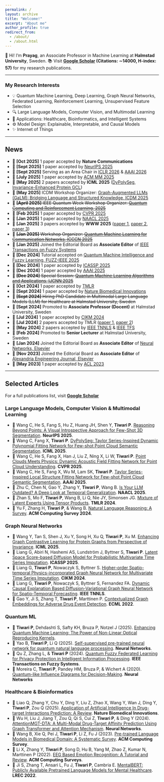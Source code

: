 ```yaml
---
permalink: /
layout: archive
title: "Welcome!"
excerpt: "About me"
author_profile: true
redirect_from: 
  - /about/
  - /about.html
---
```





👋 Hi! I’m **Prayag**, an Associate Professor in Machine Learning at **Halmstad University**, Sweden. 📚 Visit **[Google Scholar](https://scholar.google.it/citations?hl=en&user=sDnmJ_YAAAAJ&view_op=list_works&sortby=pubdate) (Citations: ∼14000, H-index: 57)** for my research publications.

---

### My Research Interests

* 💡 Quantum Machine Learning, Deep Learning, Graph Neural Networks, Federated Learning, Reinforcement Learning, Unsupervised Feature Selection
* 🔍 Large Language Models, Computer Vision, and Multimodal Learning
* 🎯 Applications: Healthcare, Bioinformatics, and Intelligent Systems
* ⚙️ Model Design: Explainable, Interpretable, and Causal Models
* ✨ Internet of Things



---

## News
- 📣 **[Oct 2025]** 1 paper accepted by **Nature Communications**
- 📣 **[Sept 2025]** 1 paper accepted by [NeurIPS 2025](https://neurips.cc/virtual/2025/poster/115811)
- 📣 **[Sept 2025]** Serving as an Area Chair in [ICLR 2026](https://iclr.cc/Conferences/2026) & [AAAI 2026](https://aaai.org/conference/aaai/aaai-26/)
- 📣 **[July 2025]** 1 paper accepted by [ACM MM 2025](https://acmmm2025.org/accepted-regular-papers/)
- 📣 **[May 2025]** 2 papers accepted by   **ICML 2025** ([DyPolySeg](https://openreview.net/forum?id=BGDSSSJWot), [Invariance-Enhanced Protein GCL](https://openreview.net/forum?id=g2hucDbOJt&noteId=Q8e14paM1i))
- 📣 **[May 2025]** ICDM Workshop Organizer: [Graph-Augmented LLMs (GaLM): Bridging Language and Structured Knowledge, ICDM 2025](https://iitbhu.ac.in/cf/jcsic/activities/workshops/GaLM)
- 📣 ~~**[April 2025]** IEEE Quantum Week Workshop Organizer: [Quantum Computing and Reinforcement Learning, 2025](https://2025.qcrl.io)~~
- 📣 **[Feb 2025]** 1 paper accepted by [CVPR 2025](https://openaccess.thecvf.com/content/CVPR2025/html/Wang_Point_Clouds_Meets_Physics_Dynamic_Acoustic_Field_Fitting_Network_for_CVPR_2025_paper.html)
- 📣 **[Jan 2025]** 1 paper accepted by [NAACL 2025](https://aclanthology.org/2025.naacl-long.381/)
- 📣 **[Jan 2025]** 3 papers accepted by **WWW 2025** ([paper 1](https://dl.acm.org/doi/10.1145/3701716.3715528), [paper 2](https://dl.acm.org/doi/10.1145/3701716.3715518), [paper 3](https://dl.acm.org/doi/10.1145/3701716.3717752))
- 📣 ~~**[Jan 2025]** Workshop Organizer: [Quantum Machine Learning for Communication Networks,  ICCCN 2025](https://sites.google.com/view/qml-icccn2025/home)~~
- 📣 **[Jan 2025]** Joined the Editorial Board as **Associate Editor** of [IEEE Transactions on Fuzzy Systems](https://ieeexplore.ieee.org/xpl/RecentIssue.jsp?punumber=91)  
- 📣 **[Dec 2024]** Tutorial accepted on [Quantum Machine Intelligence and Fuzzy Learning, FUZZ-IEEE 2025](https://sites.google.com/view/qmi-fuzz-ieee-2025/home)
- 📣 **[Dec 2024]** 1 paper accepted by [ICASSP 2025](https://ieeexplore.ieee.org/abstract/document/10888912/)
- 📣 **[Dec 2024]** 1 paper accepted by [AAAI 2025](https://ojs.aaai.org/index.php/AAAI/article/view/32810)
- 📣 ~~**[Dec 2024]** Special Session: [Quantum Machine Learning Algorithms and Applications, IJCNN 2025](https://sites.google.com/view/qml-ijcnn-2025/home)~~
- 📣 **[Oct 2024]** 1 paper accepted by [TMLR](https://openreview.net/forum?id=SgxeJW4DGk)  
- 📣 **[Sept 2024]** 1 paper accepted by [Nature Biomedical Innovations](https://www.nature.com/articles/s44385-024-00003-9)  
- 📣 ~~**[Sept 2024]** Hiring PhD Candidate in Multimodal Large Language Models (LLM) for Healthcare at Halmstad University, Sweden~~ 
- 📣 **[Sept 2024]** Promoted to **Associate Professor (Docent)** at Halmstad University, Sweden  
- 📣 **[Jul 2024]** 1 paper accepted by [CIKM 2024](https://arxiv.org/abs/2405.10995)  
- 📣 **[Jul 2024]** 2 papers accepted by TMLR ([paper 1](https://openreview.net/forum?id=LNvbgBFPMt), [paper 2](https://openreview.net/forum?id=LCPzaR9mML))  
- 📣 **[May 2024]** 2 papers accepted by [IEEE TNNLS](https://ieeexplore.ieee.org/document/10589693) & [IEEE TFS](https://ieeexplore.ieee.org/document/10572363)  
- 📣 **[Feb 2024]** Promoted to **Senior Lecturer** at Halmstad University, Sweden  
- 📣 **[Jan 2024]** Joined the Editorial Board as **Associate Editor** of [Neural Networks, Elsevier](https://www.sciencedirect.com/journal/neural-networks/about/editorial-board)  
- 📣 **[Nov 2023]** Joined the Editorial Board as **Associate Editor** of [Alexandria Engineering Journal, Elsevier](https://www.sciencedirect.com/journal/alexandria-engineering-journal/about/editorial-board)  
- 📣 **[May 2023]** 1 paper accepted by [ACL 2023](https://aclanthology.org/2023.acl-long.419/)  

---


## Selected Articles

For a full publications list, visit **[Google Scholar](https://scholar.google.it/citations?hl=en&user=sDnmJ_YAAAAJ&view_op=list_works&sortby=pubdate)**


###  Large Language Models, Computer Vision & Multimodal Learning
- 📌 Wang C, He S, Fang S, Hu Z, Huang JH, Shen Y, **Tiwari P**. [Reasoning Beyond Points: A Visual Introspective Approach for Few-Shot 3D Segmentation](https://neurips.cc/virtual/2025/poster/115811).  **NeurIPS 2025**.
- 📌 Wang C, Fang X, **Tiwari P**. [DyPolySeg: Taylor Series-Inspired Dynamic Polynomial Fitting Network for Few-shot Point Cloud Semantic Segmentation](https://openreview.net/forum?id=BGDSSSJWot).  **ICML 2025**.
- 📌 Wang C, He S, Fang X, Han J, Liu Z, Ning X, Li W, **Tiwari P**. [Point Clouds Meets Physics: Dynamic Acoustic Field Fitting Network for Point Cloud Understanding](https://openaccess.thecvf.com/content/CVPR2025/html/Wang_Point_Clouds_Meets_Physics_Dynamic_Acoustic_Field_Fitting_Network_for_CVPR_2025_paper.html).  **CVPR 2025**.
- 📌 Wang C, He S, Fang X, Wu M, Lam SK, **Tiwari P**. [Taylor Series-Inspired Local Structure Fitting Network for Few-shot Point Cloud Semantic Segmentation](https://ojs.aaai.org/index.php/AAAI/article/view/32810).  **AAAI 2025**.
- 📌 Zhu C, Chen N, Gao Y, Zhang Y, **Tiwari P**, Wang B. [Is Your LLM Outdated? A Deep Look at Temporal Generalization](https://aclanthology.org/2025.naacl-long.381/).  **NAACL 2025**.
- 📌 Zhan S, Mo F, **Tiwari P**, Wang B, Li Q, Nie JY, Simonsen JG. [Mixture of Latent Experts Using Tensor Products](https://openreview.net/forum?id=SgxeJW4DGk). **TMLR 2024**.
- 📌 Yu F, Zhang H, **Tiwari P**, & Wang B. [Natural Language Reasoning: A Survey](https://dl.acm.org/doi/abs/10.1145/3664194). **ACM Computing Survey 2024**.

###  Graph Neural Networks
- 📌 Wang Y, Tan S, Shen J, Xu Y, Song H, Xu Q, **Tiwari P**, Xu M. [Enhancing Graph Contrastive Learning for Protein Graphs from Perspective of Invariance](https://openreview.net/forum?id=g2hucDbOJt&noteId=Q8e14paM1i).  **ICML 2025**.
- 📌 Liang G, Abiri N, Hashemi AS, Lundström J, Byttner S, **Tiwari P**. [Latent Space Score-based Diffusion Model for Probabilistic Multivariate Time Series Imputation](https://ieeexplore.ieee.org/abstract/document/10888912/). **ICASSP 2025**.
- 📌 Liang G, **Tiwari P**, Nowaczyk S, Byttner S. [Higher-order Spatio-temporal Physics-incorporated Graph Neural Network for Multivariate Time Series Imputation](https://dl.acm.org/doi/10.1145/3627673.3679775). **CIKM 2024**.
- 📌 Liang G, **Tiwari P**, Nowaczyk S, Byttner S, Fernandez FA. [Dynamic Causal Explanation Based Diffusion-Variational Graph Neural Network for Spatio-Temporal Forecasting](https://ieeexplore.ieee.org/document/10589693). **IEEE TNNLS**.
- 📌 Gao Y, Ji S, Zhang T, **Tiwari P**,  Marttinen P. [Contextualized Graph Embeddings for Adverse Drug Event Detection](https://2022.ecmlpkdd.org/wp-content/uploads/2022/09/sub_626.pdf). **ECML 2022**.

###  Quantum ML
- 📌 **Tiwari P**, Dehdashti S, Safty KH, Bruza P, Notzel J (2025). [Enhancing Quantum Machine Learning: The Power of Non-Linear Optical Reproducing Kernels](https://arxiv.org/abs/2407.13809).
- 📌 Yao B, **Tiwari P**, Li Q (2025). [Self-supervised pre-trained neural network for quantum natural language processing](https://www.sciencedirect.com/science/article/abs/pii/S089360802400933X). **Neural Networks**.
- 📌 Qu Z, Zhang L, & **Tiwari P** (2024). [Quantum Fuzzy Federated Learning for Privacy Protection in Intelligent Information Processing](https://ieeexplore.ieee.org/document/10572363). **IEEE Transactions on Fuzzy Systems**.
- 📌 Moreira C, **Tiwari P**, Pandey HM, Bruza P, & Wichert A (2020). [Quantum-like Influence Diagrams for Decision-Making](https://www.sciencedirect.com/science/article/pii/S0893608020302501). **Neural Networks**

###  Healthcare & Bioinformatics
- 📌 Liao Q, Zhang Y, Chu Y, Ding Y, Liu Z, Zhao X, Wang Y, Wan J, Ding Y, **Tiwari P**, Zou Q (2025). [Application of Artificial Intelligence In Drug-target Interactions Prediction: A Review](https://www.nature.com/articles/s44385-024-00003-9). **Nature Biomedical Innovations**.
- 📌 Wu H, Liu J, Jiang T, Zou Q, Qi S, Cui Z, **Tiwari P**, & Ding Y (2024). [AttentionMGT-DTA: A Multi-Modal Drug-Target Affinity Prediction Using Graph Transformer and Attention Mechanism](https://www.sciencedirect.com/science/article/pii/S089360802300641X). **Neural Networks**.
- 📌 Wang B, Xie Q, Pei J, **Tiwari P**, Li Z, Fu J (2023). [Pre-trained Language Models in Biomedical Domain: A Systematic Survey](https://dl.acm.org/doi/10.1145/3611651). **ACM Computing Survey**.  
- 📌 Li X, Zhang Y, **Tiwari P**, Song D, Hu B, Yang M, Zhao Z, Kumar N, Marttinen P (2022). [EEG Based Emotion Recognition: A Tutorial and Review](https://dl.acm.org/doi/full/10.1145/3524499). **ACM Computing Surveys**.
- 📌 Ji S, Zhang T, Ansari L, Fu J, **Tiwari P**, Cambria E. [MentalBERT: Publicly Available Pretrained Language Models for Mental Healthcare](https://aclanthology.org/2022.lrec-1.778/). **LREC 2022**.

